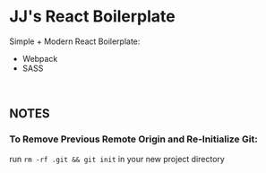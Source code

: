 # JJ's React Boilerplate

Simple + Modern React Boilerplate:
  - Webpack
  - SASS

<br>

## NOTES

### To Remove Previous Remote Origin and Re-Initialize Git:

<p>run <code>rm -rf .git && git init</code> in your new project directory</p>
